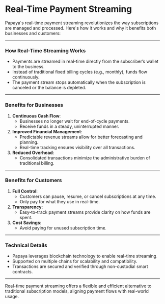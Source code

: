 # Real-Time Payment Streaming

Papaya's real-time payment streaming revolutionizes the way subscriptions are managed and processed. Here's how it works and why it benefits both businesses and customers:

***

### **How Real-Time Streaming Works**

* Payments are streamed in real-time directly from the subscriber’s wallet to the business.
* Instead of traditional fixed billing cycles (e.g., monthly), funds flow continuously.
* The payment stream stops automatically when the subscription is canceled or the balance is depleted.

***

### **Benefits for Businesses**

1. **Continuous Cash Flow**:
   * Businesses no longer wait for end-of-cycle payments.
   * Receive funds in a steady, uninterrupted manner.
2. **Improved Financial Management**:
   * Predictable revenue streams allow for better forecasting and planning.
   * Real-time tracking ensures visibility over all transactions.
3. **Reduced Overhead**:
   * Consolidated transactions minimize the administrative burden of traditional billing.

***

### **Benefits for Customers**

1. **Full Control**:
   * Customers can pause, resume, or cancel subscriptions at any time.
   * Only pay for what they use in real-time.
2. **Transparency**:
   * Easy-to-track payment streams provide clarity on how funds are spent.
3. **Cost Savings**:
   * Avoid paying for unused subscription time.

***

### **Technical Details**

* Papaya leverages blockchain technology to enable real-time streaming.
* Supported on multiple chains for scalability and compatibility.
* Transactions are secured and verified through non-custodial smart contracts.

***

Real-time payment streaming offers a flexible and efficient alternative to traditional subscription models, aligning payment flows with real-world usage.
